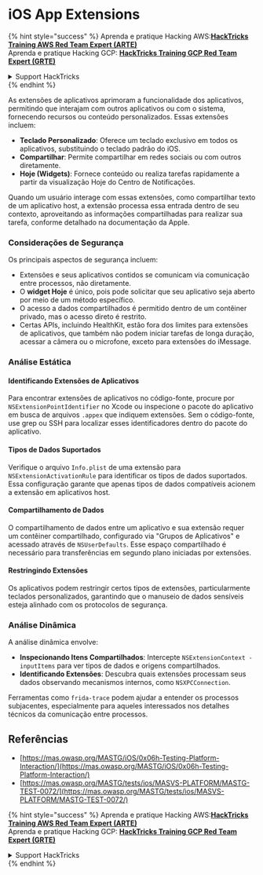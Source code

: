 # iOS App Extensions

{% hint style="success" %}
Aprenda e pratique Hacking AWS:<img src="/.gitbook/assets/arte.png" alt="" data-size="line">[**HackTricks Training AWS Red Team Expert (ARTE)**](https://training.hacktricks.xyz/courses/arte)<img src="/.gitbook/assets/arte.png" alt="" data-size="line">\
Aprenda e pratique Hacking GCP: <img src="/.gitbook/assets/grte.png" alt="" data-size="line">[**HackTricks Training GCP Red Team Expert (GRTE)**<img src="/.gitbook/assets/grte.png" alt="" data-size="line">](https://training.hacktricks.xyz/courses/grte)

<details>

<summary>Support HackTricks</summary>

* Confira os [**planos de assinatura**](https://github.com/sponsors/carlospolop)!
* **Junte-se ao** 💬 [**grupo do Discord**](https://discord.gg/hRep4RUj7f) ou ao [**grupo do telegram**](https://t.me/peass) ou **siga**-nos no **Twitter** 🐦 [**@hacktricks\_live**](https://twitter.com/hacktricks\_live)**.**
* **Compartilhe truques de hacking enviando PRs para o** [**HackTricks**](https://github.com/carlospolop/hacktricks) e [**HackTricks Cloud**](https://github.com/carlospolop/hacktricks-cloud) repositórios do github.

</details>
{% endhint %}

As extensões de aplicativos aprimoram a funcionalidade dos aplicativos, permitindo que interajam com outros aplicativos ou com o sistema, fornecendo recursos ou conteúdo personalizados. Essas extensões incluem:

- **Teclado Personalizado**: Oferece um teclado exclusivo em todos os aplicativos, substituindo o teclado padrão do iOS.
- **Compartilhar**: Permite compartilhar em redes sociais ou com outros diretamente.
- **Hoje (Widgets)**: Fornece conteúdo ou realiza tarefas rapidamente a partir da visualização Hoje do Centro de Notificações.

Quando um usuário interage com essas extensões, como compartilhar texto de um aplicativo host, a extensão processa essa entrada dentro de seu contexto, aproveitando as informações compartilhadas para realizar sua tarefa, conforme detalhado na documentação da Apple.

### **Considerações de Segurança**

Os principais aspectos de segurança incluem:

- Extensões e seus aplicativos contidos se comunicam via comunicação entre processos, não diretamente.
- O **widget Hoje** é único, pois pode solicitar que seu aplicativo seja aberto por meio de um método específico.
- O acesso a dados compartilhados é permitido dentro de um contêiner privado, mas o acesso direto é restrito.
- Certas APIs, incluindo HealthKit, estão fora dos limites para extensões de aplicativos, que também não podem iniciar tarefas de longa duração, acessar a câmera ou o microfone, exceto para extensões do iMessage.

### Análise Estática

#### **Identificando Extensões de Aplicativos**

Para encontrar extensões de aplicativos no código-fonte, procure por `NSExtensionPointIdentifier` no Xcode ou inspecione o pacote do aplicativo em busca de arquivos `.appex` que indiquem extensões. Sem o código-fonte, use grep ou SSH para localizar esses identificadores dentro do pacote do aplicativo.

#### **Tipos de Dados Suportados**

Verifique o arquivo `Info.plist` de uma extensão para `NSExtensionActivationRule` para identificar os tipos de dados suportados. Essa configuração garante que apenas tipos de dados compatíveis acionem a extensão em aplicativos host.

#### **Compartilhamento de Dados**

O compartilhamento de dados entre um aplicativo e sua extensão requer um contêiner compartilhado, configurado via "Grupos de Aplicativos" e acessado através de `NSUserDefaults`. Esse espaço compartilhado é necessário para transferências em segundo plano iniciadas por extensões.

#### **Restringindo Extensões**

Os aplicativos podem restringir certos tipos de extensões, particularmente teclados personalizados, garantindo que o manuseio de dados sensíveis esteja alinhado com os protocolos de segurança.

### Análise Dinâmica

A análise dinâmica envolve:

- **Inspecionando Itens Compartilhados**: Intercepte `NSExtensionContext - inputItems` para ver tipos de dados e origens compartilhados.
- **Identificando Extensões**: Descubra quais extensões processam seus dados observando mecanismos internos, como `NSXPCConnection`.

Ferramentas como `frida-trace` podem ajudar a entender os processos subjacentes, especialmente para aqueles interessados nos detalhes técnicos da comunicação entre processos.

## Referências
* [https://mas.owasp.org/MASTG/iOS/0x06h-Testing-Platform-Interaction/](https://mas.owasp.org/MASTG/iOS/0x06h-Testing-Platform-Interaction/)
* [https://mas.owasp.org/MASTG/tests/ios/MASVS-PLATFORM/MASTG-TEST-0072/](https://mas.owasp.org/MASTG/tests/ios/MASVS-PLATFORM/MASTG-TEST-0072/)

{% hint style="success" %}
Aprenda e pratique Hacking AWS:<img src="/.gitbook/assets/arte.png" alt="" data-size="line">[**HackTricks Training AWS Red Team Expert (ARTE)**](https://training.hacktricks.xyz/courses/arte)<img src="/.gitbook/assets/arte.png" alt="" data-size="line">\
Aprenda e pratique Hacking GCP: <img src="/.gitbook/assets/grte.png" alt="" data-size="line">[**HackTricks Training GCP Red Team Expert (GRTE)**<img src="/.gitbook/assets/grte.png" alt="" data-size="line">](https://training.hacktricks.xyz/courses/grte)

<details>

<summary>Support HackTricks</summary>

* Confira os [**planos de assinatura**](https://github.com/sponsors/carlospolop)!
* **Junte-se ao** 💬 [**grupo do Discord**](https://discord.gg/hRep4RUj7f) ou ao [**grupo do telegram**](https://t.me/peass) ou **siga**-nos no **Twitter** 🐦 [**@hacktricks\_live**](https://twitter.com/hacktricks\_live)**.**
* **Compartilhe truques de hacking enviando PRs para o** [**HackTricks**](https://github.com/carlospolop/hacktricks) e [**HackTricks Cloud**](https://github.com/carlospolop/hacktricks-cloud) repositórios do github.

</details>
{% endhint %}
